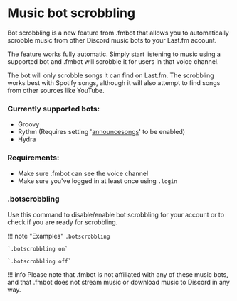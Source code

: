 # Music bot scrobbling

Bot scrobbling is a new feature from .fmbot that allows you to automatically scrobble music from other Discord music bots to your Last.fm account. 

The feature works fully automatic. Simply start listening to music using a supported bot and .fmbot will scrobble it for users in that voice channel.

The bot will only scrobble songs it can find on Last.fm. The scrobbling works best with Spotify songs, although it will also attempt to find songs from other sources like YouTube.

### Currently supported bots: 

* Groovy
* Rythm (Requires setting '[announcesongs](https://rythm.fm/docs/commands#settings)' to be enabled)
* Hydra

### Requirements:

* Make sure .fmbot can see the voice channel
* Make sure you've logged in at least once using `.login`


### .botscrobbling

Use this command to disable/enable bot scrobbling for your account or to check if you are ready for scrobbling.

!!! note "Examples"
    `.botscrobbling`

    `.botscrobbling on`

    `.botscrobbling off`

    
!!! info
    Please note that .fmbot is not affiliated with any of these music bots, and that .fmbot does not stream music or download music to Discord in any way.
